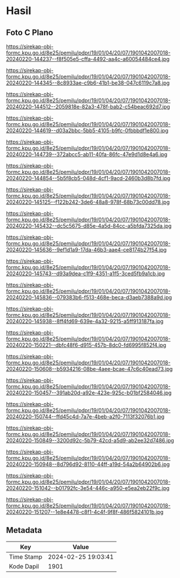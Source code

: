 # Hasil

## Foto C Plano

https://sirekap-obj-formc.kpu.go.id/8e25/pemilu/pdpr/19/01/04/20/07/1901042007018-20240220-144237--f8f505e5-cffa-4492-aa4c-a60054484ce4.jpg

https://sirekap-obj-formc.kpu.go.id/8e25/pemilu/pdpr/19/01/04/20/07/1901042007018-20240220-144345--8c8933ae-c9b6-41b1-be38-047c6119c7a8.jpg

https://sirekap-obj-formc.kpu.go.id/8e25/pemilu/pdpr/19/01/04/20/07/1901042007018-20240220-144512--2059818e-82a3-478f-bab2-c54beac692d7.jpg

https://sirekap-obj-formc.kpu.go.id/8e25/pemilu/pdpr/19/01/04/20/07/1901042007018-20240220-144619--d03a2bbc-5bb5-4105-b9fc-0fbbbdf1e800.jpg

https://sirekap-obj-formc.kpu.go.id/8e25/pemilu/pdpr/19/01/04/20/07/1901042007018-20240220-144739--372abcc5-ab11-40fa-86fc-47e9d1d8e4a6.jpg

https://sirekap-obj-formc.kpu.go.id/8e25/pemilu/pdpr/19/01/04/20/07/1901042007018-20240220-144854--5b5f8cb5-048d-4cf1-9acd-2460b3d8b7fd.jpg

https://sirekap-obj-formc.kpu.go.id/8e25/pemilu/pdpr/19/01/04/20/07/1901042007018-20240220-145125--f122b242-3de6-48a8-978f-68b73c00dd78.jpg

https://sirekap-obj-formc.kpu.go.id/8e25/pemilu/pdpr/19/01/04/20/07/1901042007018-20240220-145432--dc5c5675-d85e-4a5d-84cc-a5bfda7325da.jpg

https://sirekap-obj-formc.kpu.go.id/8e25/pemilu/pdpr/19/01/04/20/07/1901042007018-20240220-145636--9ef1d1a9-17da-46b3-aae4-ce8174b27f54.jpg

https://sirekap-obj-formc.kpu.go.id/8e25/pemilu/pdpr/19/01/04/20/07/1901042007018-20240220-145743--d93a9dea-c1f9-4351-a1f5-3ced5fb9a1cb.jpg

https://sirekap-obj-formc.kpu.go.id/8e25/pemilu/pdpr/19/01/04/20/07/1901042007018-20240220-145836--079383b6-f513-468e-beca-d3aeb7388a9d.jpg

https://sirekap-obj-formc.kpu.go.id/8e25/pemilu/pdpr/19/01/04/20/07/1901042007018-20240220-145938--8ff4fd69-639e-4a32-9215-a5ff913187fa.jpg

https://sirekap-obj-formc.kpu.go.id/8e25/pemilu/pdpr/19/01/04/20/07/1901042007018-20240220-150221--dbfc48f6-d915-457b-8dc0-fd6995f852f4.jpg

https://sirekap-obj-formc.kpu.go.id/8e25/pemilu/pdpr/19/01/04/20/07/1901042007018-20240220-150608--b5934216-08be-4aee-bcae-47c6c40ead73.jpg

https://sirekap-obj-formc.kpu.go.id/8e25/pemilu/pdpr/19/01/04/20/07/1901042007018-20240220-150457--391ab20d-a92e-423e-925c-b01bf2584046.jpg

https://sirekap-obj-formc.kpu.go.id/8e25/pemilu/pdpr/19/01/04/20/07/1901042007018-20240220-150744--ffd45c4d-7a7e-4beb-a2f0-7113f32076b1.jpg

https://sirekap-obj-formc.kpu.go.id/8e25/pemilu/pdpr/19/01/04/20/07/1901042007018-20240220-150849--3200d92c-5b79-42cd-a5d9-ab2ee32d7486.jpg

https://sirekap-obj-formc.kpu.go.id/8e25/pemilu/pdpr/19/01/04/20/07/1901042007018-20240220-150948--8d796d92-8110-44ff-a19d-54a2b64902b6.jpg

https://sirekap-obj-formc.kpu.go.id/8e25/pemilu/pdpr/19/01/04/20/07/1901042007018-20240220-151042--b01792fc-3e54-446c-a950-e5ea2eb22f9c.jpg

https://sirekap-obj-formc.kpu.go.id/8e25/pemilu/pdpr/19/01/04/20/07/1901042007018-20240220-151207--1e8e4478-c8f1-4c4f-9f8f-486f5824101b.jpg


## Metadata

| Key        | Value               |
| ---------- | ------------------- |
| Time Stamp | 2024-02-25 19:03:41 |
| Kode Dapil | 1901                |



